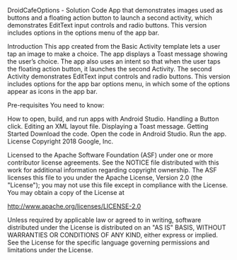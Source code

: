 DroidCafeOptions - Solution Code
App that demonstrates images used as buttons and a floating action button to launch a second activity, which demonstrates EditText input controls and radio buttons. This version includes options in the options menu of the app bar.

Introduction
This app created from the Basic Activity template lets a user tap an image to make a choice. The app displays a Toast message showing the user’s choice. The app also uses an intent so that when the user taps the floating action button, it launches the second Activity. The second Activity demonstrates EditText input controls and radio buttons. This version includes options for the app bar options menu, in which some of the options appear as icons in the app bar.

Pre-requisites
You need to know:

How to open, build, and run apps with Android Studio.
Handling a Button click.
Editing an XML layout file.
Displaying a Toast message.
Getting Started
Download the code.
Open the code in Android Studio.
Run the app.
License
Copyright 2018 Google, Inc.

Licensed to the Apache Software Foundation (ASF) under one or more contributor license agreements. See the NOTICE file distributed with this work for additional information regarding copyright ownership. The ASF licenses this file to you under the Apache License, Version 2.0 (the "License"); you may not use this file except in compliance with the License. You may obtain a copy of the License at

http://www.apache.org/licenses/LICENSE-2.0

Unless required by applicable law or agreed to in writing, software distributed under the License is distributed on an "AS IS" BASIS, WITHOUT WARRANTIES OR CONDITIONS OF ANY KIND, either express or implied. See the License for the specific language governing permissions and limitations under the License.

